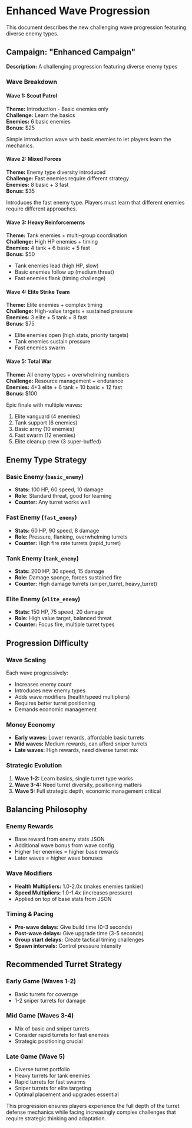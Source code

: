# Enhanced Wave Progression

This document describes the new challenging wave progression featuring diverse enemy types.

## Campaign: "Enhanced Campaign"

**Description:** A challenging progression featuring diverse enemy types

### Wave Breakdown

#### Wave 1: Scout Patrol 
**Theme:** Introduction - Basic enemies only  
**Challenge:** Learn the basics  
**Enemies:** 6 basic enemies  
**Bonus:** $25

Simple introduction wave with basic enemies to let players learn the mechanics.

#### Wave 2: Mixed Forces
**Theme:** Enemy type diversity introduced  
**Challenge:** Fast enemies require different strategy  
**Enemies:** 8 basic + 3 fast  
**Bonus:** $35

Introduces the fast enemy type. Players must learn that different enemies require different approaches.

#### Wave 3: Heavy Reinforcements  
**Theme:** Tank enemies + multi-group coordination  
**Challenge:** High HP enemies + timing  
**Enemies:** 4 tank + 6 basic + 5 fast  
**Bonus:** $50

- Tank enemies lead (high HP, slow)
- Basic enemies follow up (medium threat)  
- Fast enemies flank (timing challenge)

#### Wave 4: Elite Strike Team
**Theme:** Elite enemies + complex timing  
**Challenge:** High-value targets + sustained pressure  
**Enemies:** 3 elite + 5 tank + 8 fast  
**Bonus:** $75

- Elite enemies open (high stats, priority targets)
- Tank enemies sustain pressure  
- Fast enemies swarm

#### Wave 5: Total War
**Theme:** All enemy types + overwhelming numbers  
**Challenge:** Resource management + endurance  
**Enemies:** 4+3 elite + 6 tank + 10 basic + 12 fast  
**Bonus:** $100

Epic finale with multiple waves:
1. Elite vanguard (4 enemies)
2. Tank support (6 enemies) 
3. Basic army (10 enemies)
4. Fast swarm (12 enemies)
5. Elite cleanup crew (3 super-buffed)

## Enemy Type Strategy

### Basic Enemy (`basic_enemy`)
- **Stats:** 100 HP, 60 speed, 10 damage
- **Role:** Standard threat, good for learning
- **Counter:** Any turret works well

### Fast Enemy (`fast_enemy`) 
- **Stats:** 60 HP, 90 speed, 8 damage
- **Role:** Pressure, flanking, overwhelming turrets
- **Counter:** High fire rate turrets (rapid_turret)

### Tank Enemy (`tank_enemy`)
- **Stats:** 200 HP, 30 speed, 15 damage  
- **Role:** Damage sponge, forces sustained fire
- **Counter:** High damage turrets (sniper_turret, heavy_turret)

### Elite Enemy (`elite_enemy`)
- **Stats:** 150 HP, 75 speed, 20 damage
- **Role:** High value target, balanced threat
- **Counter:** Focus fire, multiple turret types

## Progression Difficulty

### Wave Scaling
Each wave progressively:
- Increases enemy count
- Introduces new enemy types
- Adds wave modifiers (health/speed multipliers)
- Requires better turret positioning
- Demands economic management

### Money Economy
- **Early waves:** Lower rewards, affordable basic turrets
- **Mid waves:** Medium rewards, can afford sniper turrets  
- **Late waves:** High rewards, need diverse turret mix

### Strategic Evolution
1. **Wave 1-2:** Learn basics, single turret type works
2. **Wave 3-4:** Need turret diversity, positioning matters
3. **Wave 5:** Full strategic depth, economic management critical

## Balancing Philosophy

### Enemy Rewards
- Base reward from enemy stats JSON
- Additional wave bonus from wave config
- Higher tier enemies = higher base rewards
- Later waves = higher wave bonuses

### Wave Modifiers
- **Health Multipliers:** 1.0-2.0x (makes enemies tankier)
- **Speed Multipliers:** 1.0-1.4x (increases pressure)
- Applied on top of base stats from JSON

### Timing & Pacing
- **Pre-wave delays:** Give build time (0-3 seconds)
- **Post-wave delays:** Give upgrade time (3-5 seconds)  
- **Group start delays:** Create tactical timing challenges
- **Spawn intervals:** Control pressure intensity

## Recommended Turret Strategy

### Early Game (Waves 1-2)
- Basic turrets for coverage
- 1-2 sniper turrets for damage

### Mid Game (Waves 3-4)  
- Mix of basic and sniper turrets
- Consider rapid turrets for fast enemies
- Strategic positioning crucial

### Late Game (Wave 5)
- Diverse turret portfolio
- Heavy turrets for tank enemies
- Rapid turrets for fast swarms
- Sniper turrets for elite targeting
- Optimal placement and upgrades essential

This progression ensures players experience the full depth of the turret defense mechanics while facing increasingly complex challenges that require strategic thinking and adaptation.
